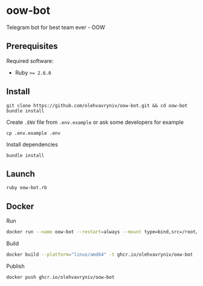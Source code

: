 # oow-bot
Telegram bot for best team ever - OOW

Prerequisites
-------------
Required software:
- Ruby `>= 2.6.0`

Install
-----------------
```
git clone https://github.com/olehvavryniv/oow-bot.git && cd oow-bot
bundle install
```
Create `.ENV` file from `.env.example` or ask some developers for example

`cp .env.example .env`

Install dependencies

`bundle install`

Launch
------------
```
ruby oow-bot.rb
```

Docker
------------
Run
```bash
docker run --name oow-bot --restart=always --mount type=bind,src=/root/oow-bot-env,dst=/usr/src/app/.ENV -d ghcr.io/olehvavryniv/oow-bot
```

Build
```bash
docker build --platform="linux/amd64" -t ghcr.io/olehvavryniv/oow-bot .
```

Publish
```bash
docker push ghcr.io/olehvavryniv/oow-bot
```
